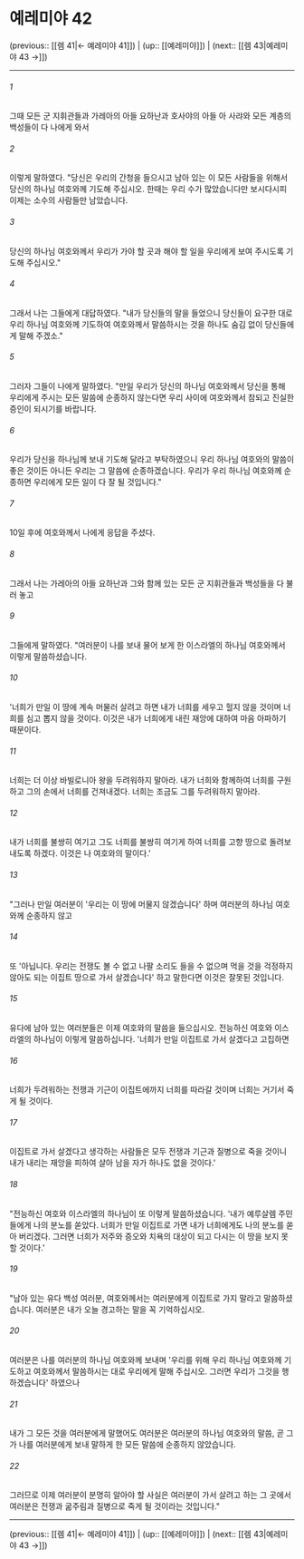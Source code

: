 # 예레미야 42

(previous:: [[렘 41|← 예레미야 41]]) | (up:: [[예레미야]]) | (next:: [[렘 43|예레미야 43 →]])

***




###### 1 

그때 모든 군 지휘관들과 가레아의 아들 요하난과 호사야의 아들 아 사랴와 모든 계층의 백성들이 다 나에게 와서 



###### 2 

이렇게 말하였다. "당신은 우리의 간청을 들으시고 남아 있는 이 모든 사람들을 위해서 당신의 하나님 여호와께 기도해 주십시오. 한때는 우리 수가 많았습니다만 보시다시피 이제는 소수의 사람들만 남았습니다. 



###### 3 

당신의 하나님 여호와께서 우리가 가야 할 곳과 해야 할 일을 우리에게 보여 주시도록 기도해 주십시오." 



###### 4 

그래서 나는 그들에게 대답하였다. "내가 당신들의 말을 들었으니 당신들이 요구한 대로 우리 하나님 여호와께 기도하여 여호와께서 말씀하시는 것을 하나도 숨김 없이 당신들에게 말해 주겠소." 



###### 5 

그러자 그들이 나에게 말하였다. "만일 우리가 당신의 하나님 여호와께서 당신을 통해 우리에게 주시는 모든 말씀에 순종하지 않는다면 우리 사이에 여호와께서 참되고 진실한 증인이 되시기를 바랍니다. 



###### 6 

우리가 당신을 하나님께 보내 기도해 달라고 부탁하였으니 우리 하나님 여호와의 말씀이 좋은 것이든 아니든 우리는 그 말씀에 순종하겠습니다. 우리가 우리 하나님 여호와께 순종하면 우리에게 모든 일이 다 잘 될 것입니다." 



###### 7 

10일 후에 여호와께서 나에게 응답을 주셨다. 



###### 8 

그래서 나는 가레아의 아들 요하난과 그와 함께 있는 모든 군 지휘관들과 백성들을 다 불러 놓고 



###### 9 

그들에게 말하였다. "여러분이 나를 보내 물어 보게 한 이스라엘의 하나님 여호와께서 이렇게 말씀하셨습니다. 



###### 10 

'너희가 만일 이 땅에 계속 머물러 살려고 하면 내가 너희를 세우고 헐지 않을 것이며 너희를 심고 뽑지 않을 것이다. 이것은 내가 너희에게 내린 재앙에 대하여 마음 아파하기 때문이다. 



###### 11 

너희는 더 이상 바빌로니아 왕을 두려워하지 말아라. 내가 너희와 함께하여 너희를 구원하고 그의 손에서 너희를 건져내겠다. 너희는 조금도 그를 두려워하지 말아라. 



###### 12 

내가 너희를 불쌍히 여기고 그도 너희를 불쌍히 여기게 하여 너희를 고향 땅으로 돌려보내도록 하겠다. 이것은 나 여호와의 말이다.' 



###### 13 

"그러나 만일 여러분이 '우리는 이 땅에 머물지 않겠습니다' 하며 여러분의 하나님 여호와께 순종하지 않고 



###### 14 

또 '아닙니다. 우리는 전쟁도 볼 수 없고 나팔 소리도 들을 수 없으며 먹을 것을 걱정하지 않아도 되는 이집트 땅으로 가서 살겠습니다' 하고 말한다면 이것은 잘못된 것입니다. 



###### 15 

유다에 남아 있는 여러분들은 이제 여호와의 말씀을 들으십시오. 전능하신 여호와 이스라엘의 하나님이 이렇게 말씀하십니다. '너희가 만일 이집트로 가서 살겠다고 고집하면 



###### 16 

너희가 두려워하는 전쟁과 기근이 이집트에까지 너희를 따라갈 것이며 너희는 거기서 죽게 될 것이다. 



###### 17 

이집트로 가서 살겠다고 생각하는 사람들은 모두 전쟁과 기근과 질병으로 죽을 것이니 내가 내리는 재앙을 피하여 살아 남을 자가 하나도 없을 것이다.' 



###### 18 

"전능하신 여호와 이스라엘의 하나님이 또 이렇게 말씀하셨습니다. '내가 예루살렘 주민들에게 나의 분노를 쏟았다. 너희가 만일 이집트로 가면 내가 너희에게도 나의 분노를 쏟아 버리겠다. 그러면 너희가 저주와 증오와 치욕의 대상이 되고 다시는 이 땅을 보지 못할 것이다.' 



###### 19 

"남아 있는 유다 백성 여러분, 여호와께서는 여러분에게 이집트로 가지 말라고 말씀하셨습니다. 여러분은 내가 오늘 경고하는 말을 꼭 기억하십시오. 



###### 20 

여러분은 나를 여러분의 하나님 여호와께 보내며 '우리를 위해 우리 하나님 여호와께 기도하고 여호와께서 말씀하시는 대로 우리에게 말해 주십시오. 그러면 우리가 그것을 행하겠습니다' 하였으나 



###### 21 

내가 그 모든 것을 여러분에게 말했어도 여러분은 여러분의 하나님 여호와의 말씀, 곧 그가 나를 여러분에게 보내 말하게 한 모든 말씀에 순종하지 않았습니다. 



###### 22 

그러므로 이제 여러분이 분명히 알아야 할 사실은 여러분이 가서 살려고 하는 그 곳에서 여러분은 전쟁과 굶주림과 질병으로 죽게 될 것이라는 것입니다."

***

(previous:: [[렘 41|← 예레미야 41]]) | (up:: [[예레미야]]) | (next:: [[렘 43|예레미야 43 →]])
